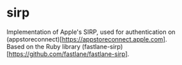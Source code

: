 # sirp
Implementation of Apple's SIRP, used for authentication on (appstoreconnect)[https://appstoreconnect.apple.com].  
Based on the Ruby library (fastlane-sirp)[https://github.com/fastlane/fastlane-sirp].
